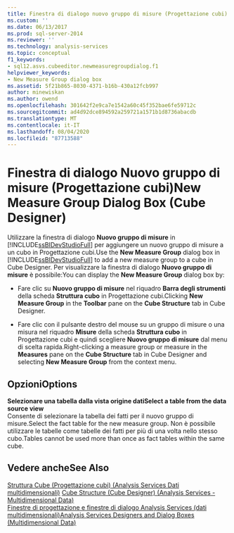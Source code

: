 ```yaml
---
title: Finestra di dialogo nuovo gruppo di misure (Progettazione cubi) | Microsoft Docs
ms.custom: ''
ms.date: 06/13/2017
ms.prod: sql-server-2014
ms.reviewer: ''
ms.technology: analysis-services
ms.topic: conceptual
f1_keywords:
- sql12.asvs.cubeeditor.newmeasuregroupdialog.f1
helpviewer_keywords:
- New Measure Group dialog box
ms.assetid: 5f21b865-8030-4371-b16b-430a12fcb997
author: minewiskan
ms.author: owend
ms.openlocfilehash: 301642f2e9ca7e1542a60c45f352bae6fe59712c
ms.sourcegitcommit: ad4d92dce894592a259721a1571b1d8736abacdb
ms.translationtype: MT
ms.contentlocale: it-IT
ms.lasthandoff: 08/04/2020
ms.locfileid: "87713588"
---
```

# <a name="new-measure-group-dialog-box-cube-designer"></a><span data-ttu-id="15f17-102">Finestra di dialogo Nuovo gruppo di misure (Progettazione cubi)</span><span class="sxs-lookup"><span data-stu-id="15f17-102">New Measure Group Dialog Box (Cube Designer)</span></span>
  <span data-ttu-id="15f17-103">Utilizzare la finestra di dialogo **Nuovo gruppo di misure** in [!INCLUDE[ssBIDevStudioFull](../includes/ssbidevstudiofull-md.md)] per aggiungere un nuovo gruppo di misure a un cubo in Progettazione cubi.</span><span class="sxs-lookup"><span data-stu-id="15f17-103">Use the **New Measure Group** dialog box in [!INCLUDE[ssBIDevStudioFull](../includes/ssbidevstudiofull-md.md)] to add a new measure group to a cube in Cube Designer.</span></span> <span data-ttu-id="15f17-104">Per visualizzare la finestra di dialogo **Nuovo gruppo di misure** è possibile:</span><span class="sxs-lookup"><span data-stu-id="15f17-104">You can display the **New Measure Group** dialog box by:</span></span>  
  
-   <span data-ttu-id="15f17-105">Fare clic su **Nuovo gruppo di misure** nel riquadro **Barra degli strumenti** della scheda **Struttura cubo** in Progettazione cubi.</span><span class="sxs-lookup"><span data-stu-id="15f17-105">Clicking **New Measure Group** in the **Toolbar** pane on the **Cube Structure** tab in Cube Designer.</span></span>  
  
-   <span data-ttu-id="15f17-106">Fare clic con il pulsante destro del mouse su un gruppo di misure o una misura nel riquadro **Misure** della scheda **Struttura cubo** in Progettazione cubi e quindi scegliere **Nuovo gruppo di misure** dal menu di scelta rapida.</span><span class="sxs-lookup"><span data-stu-id="15f17-106">Right-clicking a measure group or measure in the **Measures** pane on the **Cube Structure** tab in Cube Designer and selecting **New Measure Group** from the context menu.</span></span>  
  
## <a name="options"></a><span data-ttu-id="15f17-107">Opzioni</span><span class="sxs-lookup"><span data-stu-id="15f17-107">Options</span></span>  
 <span data-ttu-id="15f17-108">**Selezionare una tabella dalla vista origine dati**</span><span class="sxs-lookup"><span data-stu-id="15f17-108">**Select a table from the data source view**</span></span>  
 <span data-ttu-id="15f17-109">Consente di selezionare la tabella dei fatti per il nuovo gruppo di misure.</span><span class="sxs-lookup"><span data-stu-id="15f17-109">Select the fact table for the new measure group.</span></span> <span data-ttu-id="15f17-110">Non è possibile utilizzare le tabelle come tabelle dei fatti per più di una volta nello stesso cubo.</span><span class="sxs-lookup"><span data-stu-id="15f17-110">Tables cannot be used more than once as fact tables within the same cube.</span></span>  
  
## <a name="see-also"></a><span data-ttu-id="15f17-111">Vedere anche</span><span class="sxs-lookup"><span data-stu-id="15f17-111">See Also</span></span>  
 <span data-ttu-id="15f17-112">[Struttura Cube &#40;Progettazione cubi&#41; &#40;Analysis Services Dati multidimensionali&#41;](cube-structure-cube-designer-analysis-services-multidimensional-data.md) </span><span class="sxs-lookup"><span data-stu-id="15f17-112">[Cube Structure &#40;Cube Designer&#41; &#40;Analysis Services - Multidimensional Data&#41;](cube-structure-cube-designer-analysis-services-multidimensional-data.md) </span></span>  
 [<span data-ttu-id="15f17-113">Finestre di progettazione e finestre di dialogo Analysis Services &#40;dati multidimensionali&#41;</span><span class="sxs-lookup"><span data-stu-id="15f17-113">Analysis Services Designers and Dialog Boxes &#40;Multidimensional Data&#41;</span></span>](analysis-services-designers-and-dialog-boxes-multidimensional-data.md)  
  
  
